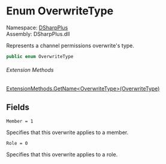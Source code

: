 # Enum OverwriteType

Namespace: [DSharpPlus](DSharpPlus.md)  
Assembly: DSharpPlus.dll

Represents a channel permissions overwrite's type.

```csharp
public enum OverwriteType
```

###### Extension Methods

[ExtensionMethods.GetName<OverwriteType\>\(OverwriteType\)](DSharpPlus.SlashCommands.ExtensionMethods.md\#DSharpPlus\_SlashCommands\_ExtensionMethods\_GetName\_\_1\_\_\_0\_)

## Fields

`Member = 1` 

Specifies that this overwrite applies to a member.

`Role = 0` 

Specifies that this overwrite applies to a role.

